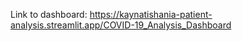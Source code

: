 Link to dashboard:
https://kaynatishania-patient-analysis.streamlit.app/COVID-19_Analysis_Dashboard

